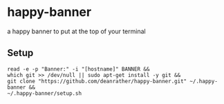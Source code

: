 # happy-banner

a happy banner to put at the top of your terminal

## Setup

```
read -e -p "Banner:" -i "[hostname]" BANNER &&
which git >> /dev/null || sudo apt-get install -y git &&
git clone "https://github.com/deanrather/happy-banner.git" ~/.happy-banner &&
~/.happy-banner/setup.sh
```
